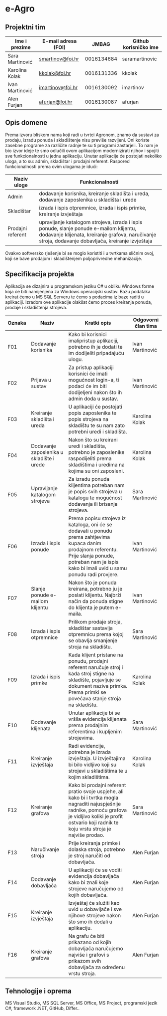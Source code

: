 

# e-Agro
## Projektni tim

Ime i prezime | E-mail adresa (FOI) | JMBAG | Github korisničko ime
------------  | ------------------- | ----- | ---------------------
Sara Martinović| smartinov@foi.hr | 0016134684 | saramartinovic
Karolina Kolak| kkolak@foi.hr | 0016131336 | kkolak
Ivan Martinović | imartinov@foi.hr | 0016130092 | imartinov
Alen Furjan | afurjan@foi.hr | 0016130087 | afurjan

## Opis domene
Prema izvoru bliskom nama koji radi u tvrtci Agronom, znamo da sustavi za prodaju, izradu ponuda i skladištenje nisu previše razvijeni. Oni koriste zasebne programe za različite radnje te su ti programi zastarjeli. To nam je bio izvor ideje te smo odlučili ovom aplikacijom modernizirati njihov i spojiti sve funkcionalnosti u jednu aplikaciju. 
Unutar aplikacije će postojati nekoliko uloga, a to su: admin, skladištar i prodajni referent. 
Raspored funkcionalnosti prema ovim ulogama je idući:


Naziv uloge | Funkcionalnosti
----------- | ---------------
Admin | dodavanje korisnika, kreiranje skladišta i ureda, dodavanje zaposlenika u skladišta i urede
Skladištar | izrada i ispis otpremnice, izrada i ispis primke, kreiranje izvještaja
Prodajni referent | upravljanje katalogom strojeva, izrada i ispis ponude, slanje ponude e-mailom klijentu, dodavanje klijenata, kreiranje grafova, naručivanje stroja, dodavanje dobavljača, kreiranje izvještaja

Ovakvo softversko rješenje bi se moglo koristiti i u tvrtkama sličnim ovoj, koji se bave prodajom i skladištenjem poljoprivredne mehanizacije. 

## Specifikacija projekta
Aplikacija se dizajnira u programskom jeziku C# u obliku Windows forme koja će biti namijenjena za Windows operacijski sustav. Bazu podataka kreirat ćemo u MS SQL Serveru te ćemo s podacima iz baze raditi u aplikaciji. Izradom ove aplikacije olakšat ćemo proces kreiranja ponuda, prodaje i skladištenja strojeva. 

Oznaka | Naziv | Kratki opis | Odgovorni član tima
------ | ----- | ----------- | -------------------
F01 | Dodavanje korisnika | Kako bi korisnici imalipristup aplikaciji, potrebno ih je dodati te im dodijeliti pripadajuću ulogu. | Ivan Martinović
F02 | Prijava u sustav | Za pristup aplikaciji korisnici će imati mogućnost login-a, ti podaci će im biti dodijeljeni nakon što ih admin doda u sustav. | Ivan Martinović 
F03 | Kreiranje skladišta i ureda | U aplikaciji će postojati popis zaposlenika te popis strojeva na skladištu te su nam zato potrebni uredi i skladišta. | Karolina Kolak
F04 | Dodavanje zaposlenika u skladište i urede | Nakon što su kreirani uredi i skladišta, potrebno je zaposlenike raspodijeliti prema skladištima i uredima na kojima su oni zaposleni. | Karolina Kolak
F05 | Upravljanje katalogom strojeva | Za izradu ponuda klijentima potreban nam je popis svih strojeva u katalogu te mogućnost dodavanja ili brisanja strojeva. | Sara Martinović
F06 | Izrada i ispis ponude | Prema popisu strojeva iz kataloga, oni će se dodavati u ponudu prema zahtjevima kupaca danim prodajnom referentu. Prije slanja ponude, potreban nam je ispis kako bi imali uvid u samu ponudu radi provjere. | Ivan Martinović
F07 | Slanje ponude e-mailom klijentu | Nakon što je ponuda kreirana, potrebno ju je poslati klijentu. Najbrži način da ponuda stigne do klijenta je putem e-maila. | Ivan Martinović
F08 | Izrada i ispis otpremnice | Prilikom prodaje stroja, skladištar sastavlja otpremnicu prema kojoj se obavlja smanjenje stroja na skladištu. | Sara Martinović
F09 | Izrada i ispis primke | Kada klijent pristane na ponudu, prodajni referent naručuje stroj i kada stroj stigne na skladište, pojavljuje se dokument naziva primka. Prema primki se povećava stanje stroja na skladištu. | Karolina Kolak
F10 | Dodavanje klijenata | Unutar aplikacije bi se vršila evidencija klijenata prema prodajnim referentima i kupljenim strojevima. | Sara Martinović
F11 | Kreiranje izvještaja | Radi evidencije, potrebna je izrada izvještaja. U izvještajima bi bilo vidljivo koji su strojevi u skladištima te u kojim skladištima. | Karolina Kolak
F12 | Kreiranje grafova | Kako bi prodajni referent pratio svoje uspjehe, ali kako bi i tvrtka mogla nagraditi najuspješnije radnike, pomoću grafova je vidljivo koliki je profit ostvario koji radnik te koju vrstu stroja je najviše prodao. | Sara Martinović
F13 | Naručivanje stroja | Prije kreiranja primke i dolaska stroja, potrebno je stroj naručiti od dobavljača. | Alen Furjan
F14 | Dodavanje dobavljača | U aplikaciji će se voditi evidencija dobavljača kako bi znali koje strojeve naručujemo od kojih dobavljača. | Alen Furjan
F15 | Kreiranje izvještaja | Izvještaj će služiti kao uvid u dobavljače i sve njihove strojeve nakon što smo ih dodali u aplikaciju. | Alen Furjan
F16 | Kreiranje grafova | Na grafu će biti prikazano od kojih dobavljača naručujemo najviše i grafovi s prikazom svih dobavljača za određenu vrstu stroja. | Alen Furjan

## Tehnologije i oprema
MS Visual Studio, MS SQL Server, MS Office, MS Project, programski jezik C#, framework .NET, GitHub, Differ..
